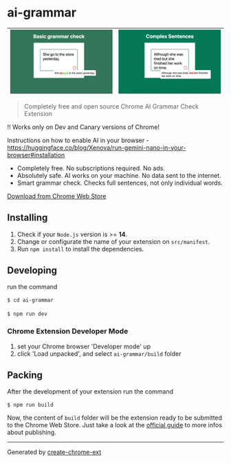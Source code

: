 # ai-grammar

|![Basic grammar check](./assets/1.png "Basic grammar check")|![Complex Sentences](./assets/2.png "Complex Sentences")|
|:-:|:-:|

> Completely free and open source Chrome AI Grammar Check Extension

!! Works only on Dev and Canary versions of Chrome!

Instructions on how to enable AI in your browser - https://huggingface.co/blog/Xenova/run-gemini-nano-in-your-browser#installation

- Completely free. No subscriptions required. No ads.
- Absolutely safe. AI works on your machine. No data sent to the internet.
- Smart grammar check. Checks full sentences, not only individual words.

[Download from Chrome Web Store](https://chromewebstore.google.com/detail/free-ai-grammar-checker/jnkjkpapplndagboidnhphaciphgjeca)

## Installing

1. Check if your `Node.js` version is >= **14**.
2. Change or configurate the name of your extension on `src/manifest`.
3. Run `npm install` to install the dependencies.

## Developing

run the command

```shell
$ cd ai-grammar

$ npm run dev
```

### Chrome Extension Developer Mode

1. set your Chrome browser 'Developer mode' up
2. click 'Load unpacked', and select `ai-grammar/build` folder

## Packing

After the development of your extension run the command

```shell
$ npm run build
```

Now, the content of `build` folder will be the extension ready to be submitted to the Chrome Web Store. Just take a look at the [official guide](https://developer.chrome.com/webstore/publish) to more infos about publishing.

---

Generated by [create-chrome-ext](https://github.com/guocaoyi/create-chrome-ext)
